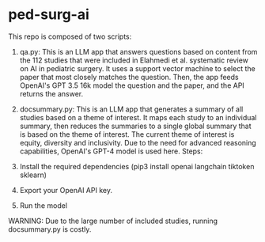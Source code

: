 # ped-surg-ai
This repo is composed of two scripts:
1. qa.py: This is an LLM app that answers questions based on content from the 112 studies that were included in Elahmedi et al. systematic review on AI in pediatric surgery. It uses a support vector machine to select the paper that most closely matches the question. Then, the app feeds OpenAI's GPT 3.5 16k model the question and the paper, and the API returns the answer.

2. docsummary.py: This is an LLM app that generates a summary of all studies based on a theme of interest. It maps each study to an individual summary, then reduces the summaries to a single global summary that is based on the theme of interest. The current theme of interest is equity, diversity and inclusivity. Due to the need for advanced reasoning capabilities, OpenAI's GPT-4 model is used here.
Steps:
1. Install the required dependencies (pip3 install openai langchain tiktoken sklearn)
2. Export your OpenAI API key.
3. Run the model

WARNING: Due to the large number of included studies, running docsummary.py is costly.